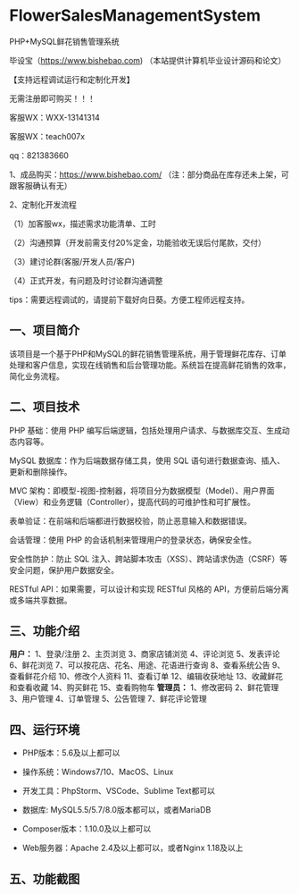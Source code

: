 # FlowerSalesManagementSystem
 PHP+MySQL鲜花销售管理系统

毕设宝（https://www.bishebao.com) （本站提供计算机毕业设计源码和论文）

【支持远程调试运行和定制化开发】

无需注册即可购买！！！

客服WX：WXX-13141314

客服WX：teach007x

qq：821383660


1、成品购买：https://www.bishebao.com/ （注：部分商品在库存还未上架，可跟客服确认有无）

2、定制化开发流程

（1）加客服wx，描述需求功能清单、工时

（2）沟通预算（开发前需支付20%定金，功能验收无误后付尾款，交付）

（3）建讨论群(客服/开发人员/客户)

（4）正式开发，有问题及时讨论群沟通调整

tips：需要远程调试的，请提前下载好向日葵。方便工程师远程支持。

<h2>一、项目简介</h2>
该项目是一个基于PHP和MySQL的鲜花销售管理系统，用于管理鲜花库存、订单处理和客户信息，实现在线销售和后台管理功能。系统旨在提高鲜花销售的效率，简化业务流程。
<h2>二、项目技术</h2>
PHP 基础：使用 PHP 编写后端逻辑，包括处理用户请求、与数据库交互、生成动态内容等。

MySQL 数据库：作为后端数据存储工具，使用 SQL 语句进行数据查询、插入、更新和删除操作。

MVC 架构：即模型-视图-控制器，将项目分为数据模型（Model）、用户界面（View）和业务逻辑（Controller），提高代码的可维护性和可扩展性。

表单验证：在前端和后端都进行数据校验，防止恶意输入和数据错误。

会话管理：使用 PHP 的会话机制来管理用户的登录状态，确保安全性。

安全性防护：防止 SQL 注入、跨站脚本攻击（XSS）、跨站请求伪造（CSRF）等安全问题，保护用户数据安全。

RESTful API：如果需要，可以设计和实现 RESTful 风格的 API，方便前后端分离或多端共享数据。
<h2>三、功能介绍</h2>
<div class="markdown-heading" dir="auto">
<div class="markdown-heading" dir="auto">

<strong>用户：</strong>
1、登录/注册
2、主页浏览
3、商家店铺浏览
4、评论浏览
5、发表评论
6、鲜花浏览
7、可以按花店、花名、用途、花语进行查询
8、查看系统公告
9、查看鲜花介绍
10、修改个人资料
11、查看订单
12、编辑收获地址
13、收藏鲜花和查看收藏
14、购买鲜花
15、查看购物车
<strong>管理员：</strong>
1、修改密码
2、鲜花管理
3、用户管理
4、订单管理
5、公告管理
7、鲜花评论管理

</div>
</div>
<h2>四、运行环境</h2>
<ul dir="auto">
 	<li>
<p dir="auto">PHP版本：5.6及以上都可以</p>
</li>
 	<li>
<p dir="auto">操作系统：Windows7/10、MacOS、Linux</p>
</li>
 	<li>
<p dir="auto">开发工具：PhpStorm、VSCode、Sublime Text都可以</p>
</li>
 	<li>
<p dir="auto">数据库: MySQL5.5/5.7/8.0版本都可以，或者MariaDB</p>
</li>
 	<li>
<p dir="auto">Composer版本：1.10.0及以上都可以</p>
</li>
 	<li>
<p dir="auto">Web服务器：Apache 2.4及以上都可以，或者Nginx 1.18及以上</p>
</li>
</ul>
<h2>五、功能截图</h2>
<img class="aligncenter size-full wp-image" src="https://www.bishebao.com/wp-content/uploads/2024/10/A003花店管理/result/output_Snipaste_2024-06-14_11-01-14_1.png" alt="" />
<img class="aligncenter size-full wp-image" src="https://www.bishebao.com/wp-content/uploads/2024/10/A003花店管理/result/output_Snipaste_2024-06-14_11-17-13_2.png" alt="" />
<img class="aligncenter size-full wp-image" src="https://www.bishebao.com/wp-content/uploads/2024/10/A003花店管理/result/output_Snipaste_2024-06-14_11-17-31_3.png" alt="" />
<img class="aligncenter size-full wp-image" src="https://www.bishebao.com/wp-content/uploads/2024/10/A003花店管理/result/output_Snipaste_2024-06-14_11-17-38_4.png" alt="" />
<img class="aligncenter size-full wp-image" src="https://www.bishebao.com/wp-content/uploads/2024/10/A003花店管理/result/output_Snipaste_2024-06-14_11-17-46_5.png" alt="" />